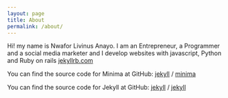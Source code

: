 ```yaml
---
layout: page
title: About
permalink: /about/
---
```


Hi! my name is Nwafor Livinus Anayo. I am an Entrepreneur, a Programmer and a social media marketer and I develop websites with javascript, Python and Ruby on rails  [jekyllrb.com](https://jekyllrb.com/)

You can find the source code for Minima at GitHub:
[jekyll][jekyll-organization] /
[minima](https://github.com/jekyll/minima)

You can find the source code for Jekyll at GitHub:
[jekyll][jekyll-organization] /
[jekyll](https://github.com/jekyll/jekyll)


[jekyll-organization]: https://github.com/jekyll
